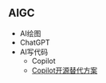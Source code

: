 ## AIGC

* AI绘图
* ChatGPT
* AI写代码
    - Copilot
    - [Copilot开源替代方案](https://github.com/fauxpilot/fauxpilot)
